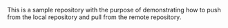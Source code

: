 This is a sample repository with the purpose of demonstrating how to push from the local repository and pull from the remote repository. 
